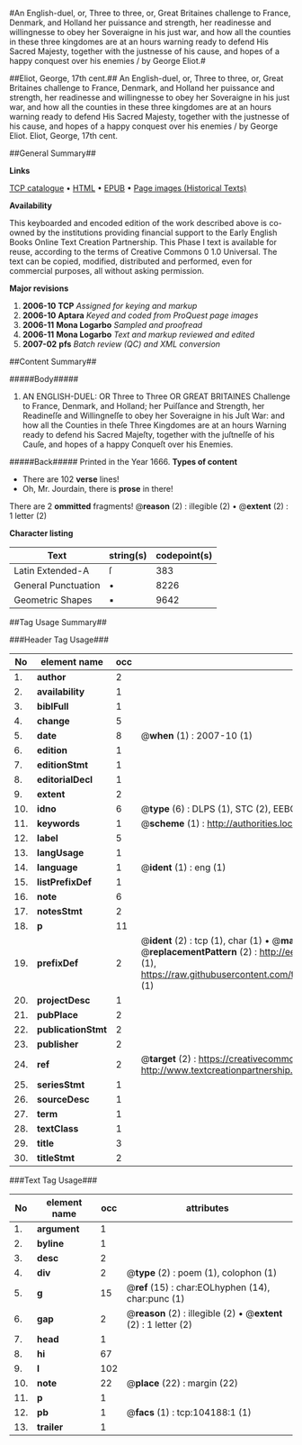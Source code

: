 #An English-duel, or, Three to three, or, Great Britaines challenge to France, Denmark, and Holland her puissance and strength, her readinesse and willingnesse to obey her Soveraigne in his just war, and how all the counties in these three kingdomes are at an hours warning ready to defend His Sacred Majesty, together with the justnesse of his cause, and hopes of a happy conquest over his enemies / by George Eliot.#

##Eliot, George, 17th cent.##
An English-duel, or, Three to three, or, Great Britaines challenge to France, Denmark, and Holland her puissance and strength, her readinesse and willingnesse to obey her Soveraigne in his just war, and how all the counties in these three kingdomes are at an hours warning ready to defend His Sacred Majesty, together with the justnesse of his cause, and hopes of a happy conquest over his enemies / by George Eliot.
Eliot, George, 17th cent.

##General Summary##

**Links**

[TCP catalogue](http://www.ota.ox.ac.uk/tcp/)  • 
[HTML](http://tei.it.ox.ac.uk/tcp/Texts-HTML/free/A39/A39246.html)  • 
[EPUB](http://tei.it.ox.ac.uk/tcp/Texts-EPUB/free/A39/A39246.epub) • 
[Page images (Historical Texts)](https://data.historicaltexts.jisc.ac.uk/view?pubId=eebo-15619061e&pageId=eebo-15619061e-104188-1)

**Availability**

This keyboarded and encoded edition of the
	       work described above is co-owned by the institutions
	       providing financial support to the Early English Books
	       Online Text Creation Partnership. This Phase I text is
	       available for reuse, according to the terms of Creative
	       Commons 0 1.0 Universal. The text can be copied,
	       modified, distributed and performed, even for
	       commercial purposes, all without asking permission.

**Major revisions**

1. __2006-10__ __TCP__ *Assigned for keying and markup*
1. __2006-10__ __Aptara__ *Keyed and coded from ProQuest page images*
1. __2006-11__ __Mona Logarbo__ *Sampled and proofread*
1. __2006-11__ __Mona Logarbo__ *Text and markup reviewed and edited*
1. __2007-02__ __pfs__ *Batch review (QC) and XML conversion*

##Content Summary##

#####Body#####

1. AN
ENGLISH-DUEL:
OR
Three to Three
OR
GREAT BRITAINES Challenge to France, Denmark, and Holland; her Puiſſance and Strength,
her Readineſſe and Willingneſſe to obey her Soveraigne in his Juſt War: and how all the Counties in theſe
Three Kingdomes are at an hours Warning ready to defend his Sacred Majeſty, together with the juſtneſſe of
his Cauſe, and hopes of a happy Conqueſt over his Enemies.

#####Back#####
Printed in the Year 1666.
**Types of content**

  * There are 102 **verse** lines!
  * Oh, Mr. Jourdain, there is **prose** in there!

There are 2 **ommitted** fragments! 
 @__reason__ (2) : illegible (2)  •  @__extent__ (2) : 1 letter (2)

**Character listing**


|Text|string(s)|codepoint(s)|
|---|---|---|
|Latin Extended-A|ſ|383|
|General Punctuation|•|8226|
|Geometric Shapes|▪|9642|

##Tag Usage Summary##

###Header Tag Usage###

|No|element name|occ|attributes|
|---|---|---|---|
|1.|__author__|2||
|2.|__availability__|1||
|3.|__biblFull__|1||
|4.|__change__|5||
|5.|__date__|8| @__when__ (1) : 2007-10 (1)|
|6.|__edition__|1||
|7.|__editionStmt__|1||
|8.|__editorialDecl__|1||
|9.|__extent__|2||
|10.|__idno__|6| @__type__ (6) : DLPS (1), STC (2), EEBO-CITATION (1), OCLC (1), VID (1)|
|11.|__keywords__|1| @__scheme__ (1) : http://authorities.loc.gov/ (1)|
|12.|__label__|5||
|13.|__langUsage__|1||
|14.|__language__|1| @__ident__ (1) : eng (1)|
|15.|__listPrefixDef__|1||
|16.|__note__|6||
|17.|__notesStmt__|2||
|18.|__p__|11||
|19.|__prefixDef__|2| @__ident__ (2) : tcp (1), char (1)  •  @__matchPattern__ (2) : ([0-9\-]+):([0-9IVX]+) (1), (.+) (1)  •  @__replacementPattern__ (2) : http://eebo.chadwyck.com/downloadtiff?vid=$1&page=$2 (1), https://raw.githubusercontent.com/textcreationpartnership/Texts/master/tcpchars.xml#$1 (1)|
|20.|__projectDesc__|1||
|21.|__pubPlace__|2||
|22.|__publicationStmt__|2||
|23.|__publisher__|2||
|24.|__ref__|2| @__target__ (2) : https://creativecommons.org/publicdomain/zero/1.0/ (1), http://www.textcreationpartnership.org/docs/. (1)|
|25.|__seriesStmt__|1||
|26.|__sourceDesc__|1||
|27.|__term__|1||
|28.|__textClass__|1||
|29.|__title__|3||
|30.|__titleStmt__|2||


###Text Tag Usage###

|No|element name|occ|attributes|
|---|---|---|---|
|1.|__argument__|1||
|2.|__byline__|1||
|3.|__desc__|2||
|4.|__div__|2| @__type__ (2) : poem (1), colophon (1)|
|5.|__g__|15| @__ref__ (15) : char:EOLhyphen (14), char:punc (1)|
|6.|__gap__|2| @__reason__ (2) : illegible (2)  •  @__extent__ (2) : 1 letter (2)|
|7.|__head__|1||
|8.|__hi__|67||
|9.|__l__|102||
|10.|__note__|22| @__place__ (22) : margin (22)|
|11.|__p__|1||
|12.|__pb__|1| @__facs__ (1) : tcp:104188:1 (1)|
|13.|__trailer__|1||
